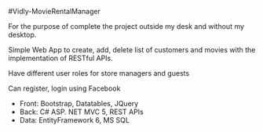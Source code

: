 #Vidly-MovieRentalManager

<p>For the purpose of complete the project outside my desk and without my desktop.</p>
<p>Simple Web App to create, add, delete list of customers and movies with the implementation of RESTful APIs.</p>
<p>Have different user roles for store managers and guests</p>
<p>Can register, login using Facebook</p>
<ul>
  <li>Front: Bootstrap, Datatables, JQuery</li>
  <li>Back: C# ASP. NET MVC 5, REST APIs</li>
  <li>Data: EntityFramework 6, MS SQL</li>
</ul>
